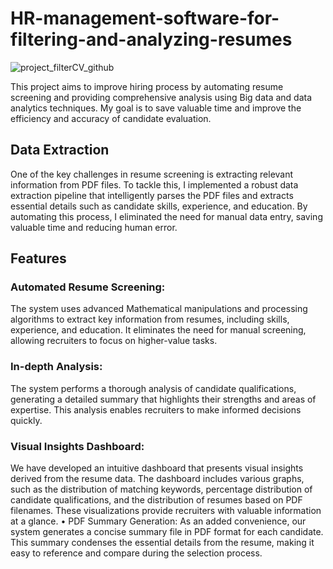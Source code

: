 # HR-management-software-for-filtering-and-analyzing-resumes

![project_filterCV_github](https://github.com/Gunrh/Automated-Resume-Screening-and-Analysis/assets/95572023/0936654b-dbad-4868-bac6-58dadeaa13a1)

This project aims to improve hiring process by automating resume screening and providing comprehensive analysis using Big data and data analytics techniques. My goal is to save valuable time and improve the efficiency and accuracy of candidate evaluation.

## Data Extraction
One of the key challenges in resume screening is extracting relevant information from PDF files. To tackle this, I implemented a robust data extraction pipeline that intelligently parses the PDF files and extracts essential details such as candidate skills, experience, and education. By automating this process, I eliminated the need for manual data entry, saving valuable time and reducing human error.

## Features
### Automated Resume Screening: 
The system uses advanced Mathematical manipulations 
and processing  algorithms to extract key information from resumes, including skills, experience, and education. 
It eliminates the need for manual screening, allowing recruiters to focus on higher-value tasks.
### In-depth Analysis: 
The system performs a thorough analysis of candidate qualifications, 
generating a detailed summary that highlights their strengths and areas of expertise. This analysis enables recruiters to make informed decisions quickly.
### Visual Insights Dashboard: 
We have developed an intuitive dashboard that presents visual insights derived from the resume data. The dashboard includes various graphs, such as the distribution of matching keywords, percentage distribution of candidate qualifications, and the distribution of resumes based on PDF filenames. These visualizations provide recruiters with valuable information at a glance.
•	PDF Summary Generation: As an added convenience, our system generates a concise summary file in PDF format for each candidate. This summary condenses the essential details from the resume, making it easy to reference and compare during the selection process.
